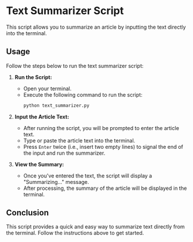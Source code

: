 # Text Summarizer Script

This script allows you to summarize an article by inputting the text directly into the terminal.

## Usage

Follow the steps below to run the text summarizer script:

1. **Run the Script:**
   - Open your terminal.
   - Execute the following command to run the script:
     ```bash
     python text_summarizer.py
     ```

2. **Input the Article Text:**
   - After running the script, you will be prompted to enter the article text.
   - Type or paste the article text into the terminal.
   - Press `Enter` twice (i.e., insert two empty lines) to signal the end of the input and run the summarizer.

3. **View the Summary:**
   - Once you've entered the text, the script will display a "Summarizing..." message.
   - After processing, the summary of the article will be displayed in the terminal.

## Conclusion

This script provides a quick and easy way to summarize text directly from the terminal. Follow the instructions above to get started.
